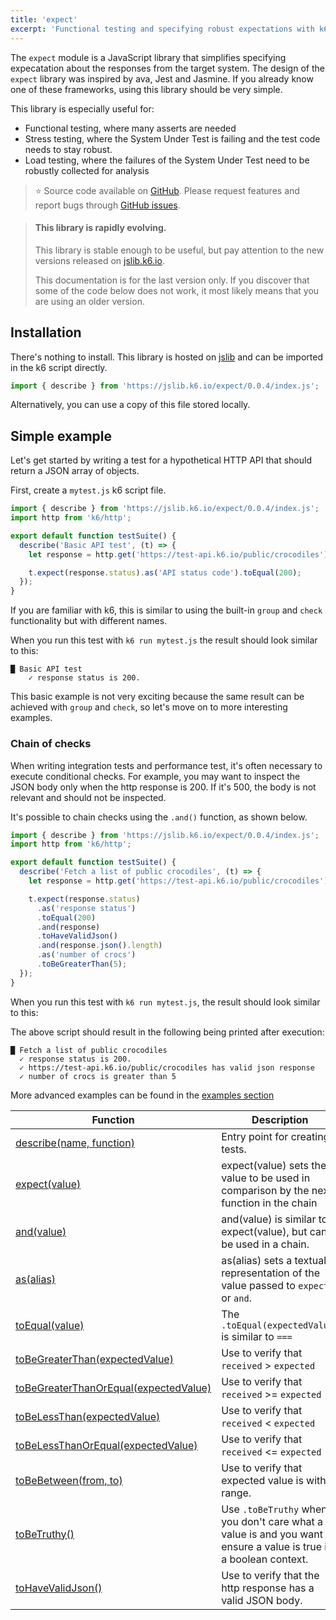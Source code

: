 ```yaml
---
title: 'expect'
excerpt: 'Functional testing and specifying robust expectations with k6'
---
```


The `expect` module is a JavaScript library that simplifies specifying expecatation about the responses from the target system. The design of the `expect` library was inspired by ava, Jest and Jasmine. If you already know one of these frameworks, using this library should be very simple.

This library is especially useful for:

- Functional testing, where many asserts are needed
- Stress testing, where the System Under Test is failing and the test code needs to stay robust.
- Load testing, where the failures of the System Under Test need to be robustly collected for analysis

> ⭐️ Source code available on [GitHub](https://github.com/k6io/k6-jslib-expect).
> Please request features and report bugs through [GitHub issues](https://github.com/k6io/k6-jslib-expect/issues).

<Blockquote mod='info'>

#### This library is rapidly evolving.

This library is stable enough to be useful, but pay attention to the new versions released on [jslib.k6.io](https://jslib.k6.io).

This documentation is for the last version only. If you discover that some of the code below does not work, it most likely means that you are using an older version.

</Blockquote>

## Installation

There's nothing to install. This library is hosted on [jslib](https://jslib.k6.io/) and can be imported in the k6 script directly.

<CodeGroup labels={[]}>

```javascript
import { describe } from 'https://jslib.k6.io/expect/0.0.4/index.js';
```

</CodeGroup>

Alternatively, you can use a copy of this file stored locally.

## Simple example

Let's get started by writing a test for a hypothetical HTTP API that should return a JSON array of objects.

First, create a `mytest.js` k6 script file.

<CodeGroup labels={[]}>

```javascript
import { describe } from 'https://jslib.k6.io/expect/0.0.4/index.js';
import http from 'k6/http';

export default function testSuite() {
  describe('Basic API test', (t) => {
    let response = http.get('https://test-api.k6.io/public/crocodiles');

    t.expect(response.status).as('API status code').toEqual(200);
  });
}
```

</CodeGroup>

If you are familiar with k6, this is similar to using the built-in `group` and `check` functionality but with different names.

When you run this test with `k6 run mytest.js` the result should look similar to this:

```
█ Basic API test
    ✓ response status is 200.
```

This basic example is not very exciting because the same result can be achieved with `group` and `check`, so let's move on to more interesting examples.

### Chain of checks

When writing integration tests and performance test, it's often necessary to execute conditional checks. For example, you may want to inspect the JSON body only when the http response is 200. If it's 500, the body is not relevant and should not be inspected.

It's possible to chain checks using the `.and()` function, as shown below.

<CodeGroup labels={[]}>

```javascript
import { describe } from 'https://jslib.k6.io/expect/0.0.4/index.js';
import http from 'k6/http';

export default function testSuite() {
  describe('Fetch a list of public crocodiles', (t) => {
    let response = http.get('https://test-api.k6.io/public/crocodiles');

    t.expect(response.status)
      .as('response status')
      .toEqual(200)
      .and(response)
      .toHaveValidJson()
      .and(response.json().length)
      .as('number of crocs')
      .toBeGreaterThan(5);
  });
}
```

</CodeGroup>

When you run this test with `k6 run mytest.js`, the result should look similar to this:

The above script should result in the following being printed after execution:

```
█ Fetch a list of public crocodiles
  ✓ response status is 200.
  ✓ https://test-api.k6.io/public/crocodiles has valid json response
  ✓ number of crocs is greater than 5
```

More advanced examples can be found in the [examples section](/examples/functional-testing)

| Function                                                                                                         | Description                                                                                                        |
| ---------------------------------------------------------------------------------------------------------------- | ------------------------------------------------------------------------------------------------------------------ |
| [describe(name, function)](/v0.31/javascript-api/jslib/expect/describe-name-function)                            | Entry point for creating tests.                                                                                    |
| [expect(value)](/v0.31/javascript-api/jslib/expect/expect-value)                                                 | expect(value) sets the value to be used in comparison by the next function in the chain                            |
| [and(value)](/v0.31/javascript-api/jslib/expect/and-value)                                                       | and(value) is similar to expect(value), but can be used in a chain.                                                |
| [as(alias)](/v0.31/javascript-api/jslib/expect/as-string)                                                        | as(alias) sets a textual representation of the value passed to `expect` or `and`.                                  |
| [toEqual(value)](/v0.31/javascript-api/jslib/expect/toequal-expectedvalue)                                       | The `.toEqual(expectedValue)` is similar to `===`                                                                  |
| [toBeGreaterThan(expectedValue)](/v0.31/javascript-api/jslib/expect/tobegreaterthan-expectedvalue)               | Use to verify that `received` > `expected`                                                                         |
| [toBeGreaterThanOrEqual(expectedValue)](/v0.31/javascript-api/jslib/expect/tobegreaterthanorequal-expectedvalue) | Use to verify that `received` >= `expected`                                                                        |
| [toBeLessThan(expectedValue)](/v0.31/javascript-api/jslib/expect/tobelessthan-expectedvalue)                     | Use to verify that `received` < `expected`                                                                         |
| [toBeLessThanOrEqual(expectedValue)](/v0.31/javascript-api/jslib/expect/tobelessthanorequal-expectedvalue)       | Use to verify that `received` <= `expected`                                                                        |
| [toBeBetween(from, to)](/v0.31/javascript-api/jslib/expect/tobebetween-from-to)                                  | Use to verify that expected value is within range.                                                                 |
| [toBeTruthy()](/v0.31/javascript-api/jslib/expect/tobetruthy)                                                    | Use `.toBeTruthy` when you don't care what a value is and you want to ensure a value is true in a boolean context. |
| [toHaveValidJson()](/v0.31/javascript-api/jslib/expect/tohavevalidjson)                                          | Use to verify that the http response has a valid JSON body.                                                        |
